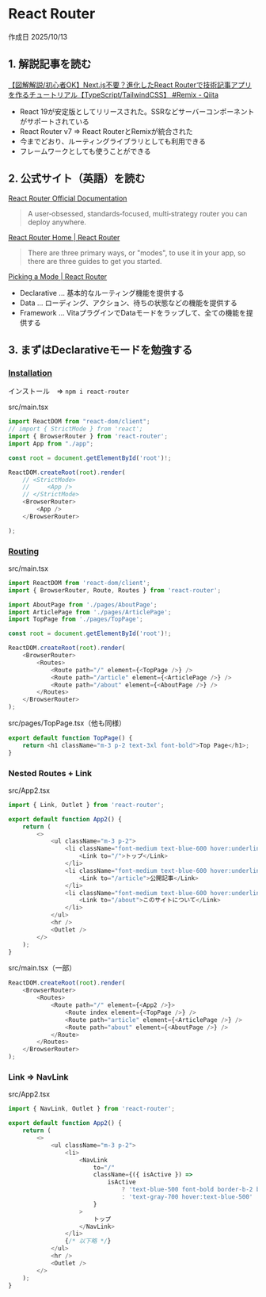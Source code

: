 # React Router

作成日 2025/10/13

## 1. 解説記事を読む

[【図解解説/初心者OK】Next.js不要？進化したReact Routerで技術記事アプリを作るチュートリアル【TypeScript/TailwindCSS】 #Remix - Qiita](https://qiita.com/Sicut_study/items/7dc1b0cdcc1bee210f05)

- React 19が安定版としてリリースされた。SSRなどサーバーコンポーネントがサポートされている
- React Router v7 => React RouterとRemixが統合された
- 今までどおり、ルーティングライブラリとしても利用できる
- フレームワークとしても使うことができる

## 2. 公式サイト（英語）を読む

[React Router Official Documentation](https://reactrouter.com/)

> A user‑obsessed, standards‑focused, multi‑strategy router you can deploy anywhere.

[React Router Home | React Router](https://reactrouter.com/home)

> There are three primary ways, or "modes", to use it in your app, so there are three guides to get you started.

[Picking a Mode | React Router](https://reactrouter.com/start/modes)

- Declarative ... 基本的なルーティング機能を提供する
- Data ... ローディング、アクション、待ちの状態などの機能を提供する
- Framework ... VitaプラグインでDataモードをラップして、全ての機能を提供する

## 3. まずはDeclarativeモードを勉強する

### [Installation](https://reactrouter.com/start/declarative/installation)

インストール　=> `npm i react-router`

src/main.tsx

```javascript
import ReactDOM from "react-dom/client";
// import { StrictMode } from 'react';
import { BrowserRouter } from 'react-router';
import App from "./app";

const root = document.getElementById('root')!;

ReactDOM.createRoot(root).render(
    // <StrictMode>
    //     <App />
    // </StrictMode>
    <BrowserRouter>
        <App />
    </BrowserRouter>

);
```

### [Routing](https://reactrouter.com/start/declarative/routing)

src/main.tsx

```javascript
import ReactDOM from 'react-dom/client';
import { BrowserRouter, Route, Routes } from 'react-router';

import AboutPage from './pages/AboutPage';
import ArticlePage from './pages/ArticlePage';
import TopPage from './pages/TopPage';

const root = document.getElementById('root')!;

ReactDOM.createRoot(root).render(
    <BrowserRouter>
        <Routes>
            <Route path="/" element={<TopPage />} />
            <Route path="/article" element={<ArticlePage />} />
            <Route path="/about" element={<AboutPage />} />
        </Routes>
    </BrowserRouter>
);
```

src/pages/TopPage.tsx（他も同様）

```javascript
export default function TopPage() {
    return <h1 className="m-3 p-2 text-3xl font-bold">Top Page</h1>;
}
```

### Nested Routes + Link

src/App2.tsx

```javascript
import { Link, Outlet } from 'react-router';

export default function App2() {
    return (
        <>
            <ul className="m-3 p-2">
                <li className="font-medium text-blue-600 hover:underline">
                    <Link to="/">トップ</Link>
                </li>
                <li className="font-medium text-blue-600 hover:underline">
                    <Link to="/article">公開記事</Link>
                </li>
                <li className="font-medium text-blue-600 hover:underline">
                    <Link to="/about">このサイトについて</Link>
                </li>
            </ul>
            <hr />
            <Outlet />
        </>
    );
}
```

src/main.tsx（一部）

```javascript
ReactDOM.createRoot(root).render(
    <BrowserRouter>
        <Routes>
            <Route path="/" element={<App2 />}>
                <Route index element={<TopPage />} />
                <Route path="article" element={<ArticlePage />} />
                <Route path="about" element={<AboutPage />} />
            </Route>
        </Routes>
    </BrowserRouter>
);
```

### Link => NavLink

src/App2.tsx

```javascript
import { NavLink, Outlet } from 'react-router';

export default function App2() {
    return (
        <>
            <ul className="m-3 p-2">
                <li>
                    <NavLink
                        to="/"
                        className={({ isActive }) =>
                            isActive
                                ? 'text-blue-500 font-bold border-b-2 border-blue-500'
                                : 'text-gray-700 hover:text-blue-500'
                        }
                    >
                        トップ
                    </NavLink>
                </li>
                {/* 以下略 */}
            </ul>
            <hr />
            <Outlet />
        </>
    );
}
```
